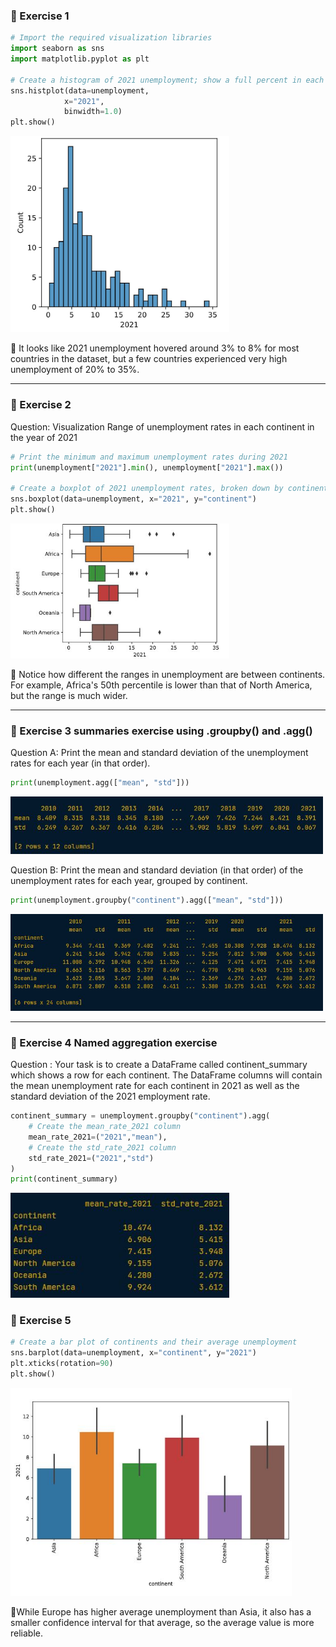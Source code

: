 ### 🔹 Exercise 1
```python
# Import the required visualization libraries
import seaborn as sns
import matplotlib.pyplot as plt

# Create a histogram of 2021 unemployment; show a full percent in each bin
sns.histplot(data=unemployment,
            x="2021",
            binwidth=1.0)
plt.show()
```

<left>
  <img src="unemployment in 2021.JPG" width="350">
</left>

📌 It looks like 2021 unemployment hovered around 3% to 8% for most countries in the dataset, but a few countries experienced very high unemployment of 20% to 35%.

---

### 🔹 Exercise 2

Question: Visualization Range of unemployment rates in each continent in the year of 2021 

```python
# Print the minimum and maximum unemployment rates during 2021
print(unemployment["2021"].min(), unemployment["2021"].max())

# Create a boxplot of 2021 unemployment rates, broken down by continent
sns.boxplot(data=unemployment, x="2021", y="continent")
plt.show()
```

<left>
  <img src="continent by year.JPG" width="350">
</left>

📌 Notice how different the ranges in unemployment are between continents. For example, Africa's 50th percentile is lower than that of North America, but the range is much wider.

---

### 🔹 Exercise 3 summaries exercise using .groupby() and .agg()

Question A: 
Print the mean and standard deviation of the unemployment rates for each year (in that order).

```python
print(unemployment.agg(["mean", "std"]))
```

<left>
  <img src="meanstd.JPG" width="500">
</left>

Question B: 
Print the mean and standard deviation (in that order) of the unemployment rates for each year, grouped by continent.

```python
print(unemployment.groupby("continent").agg(["mean", "std"]))
```

<left>
  <img src="meanstd2.JPG" width="500">
</left>

---

### 🔹 Exercise 4 Named aggregation exercise

Question : 
Your task is to create a DataFrame called continent_summary which shows a row for each continent. The DataFrame columns will contain the mean unemployment rate for each continent in 2021 as well as the standard deviation of the 2021 employment rate. 

```python
continent_summary = unemployment.groupby("continent").agg(
    # Create the mean_rate_2021 column
    mean_rate_2021=("2021","mean"),
    # Create the std_rate_2021 column
    std_rate_2021=("2021","std")
)
print(continent_summary)
```

<left>
  <img src="meanstd3.JPG" width="350">
</left>

### 🧩 Exercise 5 

```python
# Create a bar plot of continents and their average unemployment
sns.barplot(data=unemployment, x="continent", y="2021")
plt.xticks(rotation=90)
plt.show()
```

<left>
  <img src="plot1.JPG" width="450">
</left>

🔑While Europe has higher average unemployment than Asia, it also has a smaller confidence interval for that average, so the average value is more reliable.





